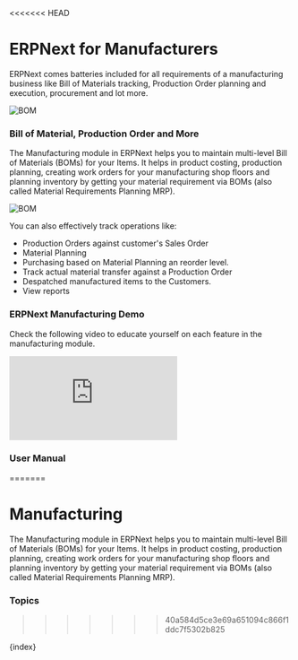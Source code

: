 <<<<<<< HEAD
# ERPNext for Manufacturers

ERPNext comes batteries included for all requirements of a manufacturing business like Bill of Materials tracking, Production Order planning and execution, procurement and lot more.

<img class="screenshot" alt="BOM" src="{{docs_base_url}}/assets/img/manufacturing/BOM-hero.png">

### Bill of Material, Production Order and More

The Manufacturing module in ERPNext helps you to maintain multi-level Bill of Materials (BOMs) for your Items.  It helps in product costing, production planning, creating work orders for your manufacturing shop floors and planning inventory by getting your material requirement via BOMs (also called Material Requirements Planning MRP).

<img class="screenshot" alt="BOM" src="{{docs_base_url}}/assets/img/manufacturing/manufacturing-hero.png">

You can also effectively track operations like:

* Production Orders against customer's Sales Order
* Material Planning
* Purchasing based on Material Planning an reorder level.
* Track actual material transfer against a Production Order
* Despatched manufactured items to the Customers.
* View reports

### ERPNext Manufacturing Demo

Check the following video to educate yourself on each feature in the manufacturing module.

<div class="embed-container">
    <iframe src="https://www.youtube.com/embed/xE74wdQU5cc" frameborder="0" allow="autoplay; encrypted-media" allowfullscreen></iframe>
</div>

### User Manual
=======
# Manufacturing

The Manufacturing module in ERPNext helps you to maintain multi-level Bill of
Materials (BOMs) for your Items. 
It helps in product costing, production planning, creating work orders for your manufacturing shop floors and 
planning inventory by getting your material requirement via BOMs (also called Material Requirements Planning MRP).

### Topics
>>>>>>> 40a584d5ce3e69a651094c866f1ddc7f5302b825

{index}
